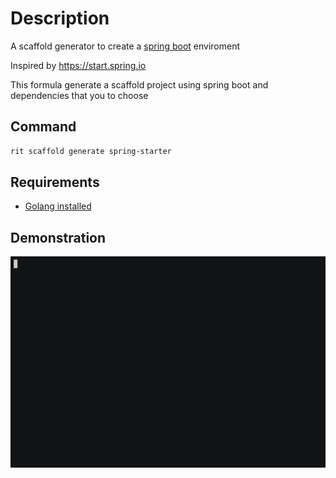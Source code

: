 <!-- markdownlint-disable-file MD013 -->
<!-- markdownlint-disable-file MD033 -->
<!-- markdownlint-disable-file MD034 -->

# Description

A scaffold generator to create a [spring boot](https://spring.io/projects/spring-boot) enviroment

Inspired by https://start.spring.io

This formula generate a scaffold project using spring boot and dependencies that you to choose

## Command

```bash
rit scaffold generate spring-starter
```

## Requirements

- [Golang installed](https://golang.org/doc/install)

## Demonstration

<img src="https://github.com/ZupIT/ritchie-formulas/raw/master/scaffold/generate/spring-starter/demo.gif">
